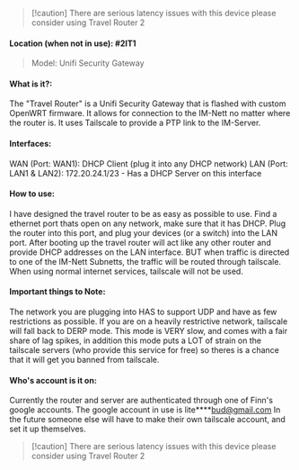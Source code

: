 >[!caution] There are serious latency issues with this device please consider using Travel Router 2
#### Location (when not in use): #2IT1 
>Model: Unifi Security Gateway

#### What is it?:
The "Travel Router" is a Unifi Security Gateway that is flashed with custom OpenWRT firmware. It allows for connection to the IM-Nett no matter where the router is. It uses Tailscale to provide a PTP link to the IM-Server. 

#### Interfaces:
WAN (Port: WAN1): DHCP Client (plug it into any DHCP network)
LAN (Port: LAN1 & LAN2): 172.20.24.1/23 - Has a DHCP Server on this interface

#### How to use:
I have designed the travel router to be as easy as possible to use. Find a ethernet port thats open on any network, make sure that it has DHCP. Plug the router into this port, and plug your devices (or a switch) into the LAN port. After booting up the travel router will act like any other router and provide DHCP addresses on the LAN interface. BUT when traffic is directed to one of the IM-Nett Subnetts, the traffic will be routed through tailscale. When using normal internet services, tailscale will not be used. 

#### Important things to Note:
The network you are plugging into HAS to support UDP and have as few restrictions as possible. If you are on a heavily restrictive network, tailscale will fall back to DERP mode. This mode is VERY slow, and comes with a fair share of lag spikes, in addition this mode puts a LOT of strain on the tailscale servers (who provide this service for free) so theres is a chance that it will get you banned from tailscale.


#### Who's account is it on:
Currently the router and server are authenticated through one of Finn's google accounts. The google account in use is lite****bud@gmail.com In the future someone else will have to make their own tailscale account, and set it up themselves. 

>[!caution] There are serious latency issues with this device please consider using Travel Router 2
 